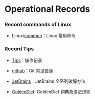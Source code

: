 # Operational Records

### Record commands of Linux

- Linux/[common](https://github.com/breky/notes/blob/master/Linux/common.md)：Linux 常用命令

### Record Tips

- [Tips](https://github.com/breky/notes/tree/master/Tips/Tips.md)：操作记录
  
  
- [github](https://github.com/breky/notes/tree/master/Tips/github.md)：Git 常见错误
  

- [JetBrains](https://github.com/breky/notes/tree/master/Tips/JetBrains.md)：JetBrains 全系列破解方法

- [GoldenDict](https://github.com/breky/notes/releases): GoldenDict 词典及语法规则


